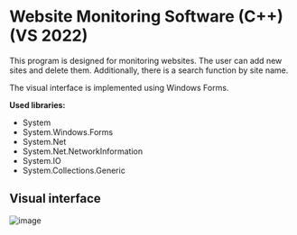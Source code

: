 # Website Monitoring Software (C++) (VS 2022)

This program is designed for monitoring websites. The user can add new sites and delete them. Additionally, there is a search function by site name.

The visual interface is implemented using Windows Forms.

**Used libraries:**
- System
- System.Windows.Forms
- System.Net
- System.Net.NetworkInformation
- System.IO
- System.Collections.Generic

## Visual interface

![image](https://github.com/n1krus54/Site-monitoring-C-/assets/98253680/c710f3c6-3cb1-4f6d-bbd0-1ec71e5229a7)
